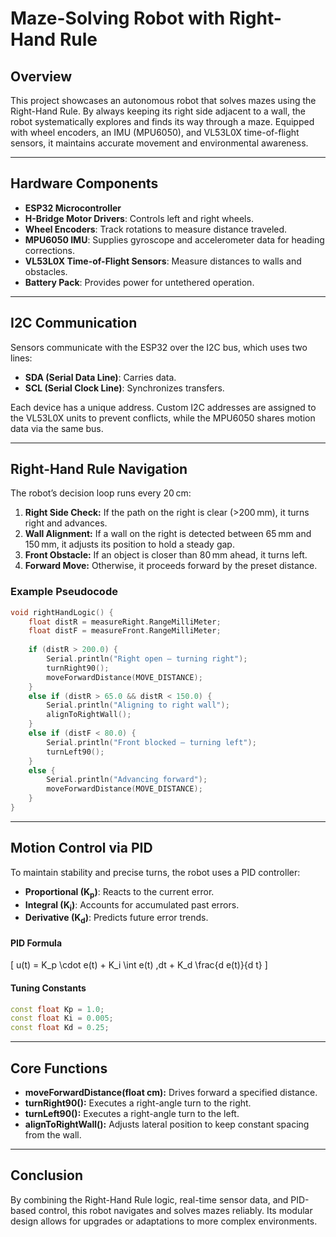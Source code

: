 # Maze-Solving Robot with Right-Hand Rule

## Overview

This project showcases an autonomous robot that solves mazes using the Right-Hand Rule. By always keeping its right side adjacent to a wall, the robot systematically explores and finds its way through a maze. Equipped with wheel encoders, an IMU (MPU6050), and VL53L0X time-of-flight sensors, it maintains accurate movement and environmental awareness.

---

## Hardware Components

- **ESP32 Microcontroller**  
- **H-Bridge Motor Drivers**: Controls left and right wheels.  
- **Wheel Encoders**: Track rotations to measure distance traveled.  
- **MPU6050 IMU**: Supplies gyroscope and accelerometer data for heading corrections.  
- **VL53L0X Time-of-Flight Sensors**: Measure distances to walls and obstacles.  
- **Battery Pack**: Provides power for untethered operation.

---

## I2C Communication

Sensors communicate with the ESP32 over the I2C bus, which uses two lines:

- **SDA (Serial Data Line)**: Carries data.  
- **SCL (Serial Clock Line)**: Synchronizes transfers.  

Each device has a unique address. Custom I2C addresses are assigned to the VL53L0X units to prevent conflicts, while the MPU6050 shares motion data via the same bus.

---

## Right-Hand Rule Navigation

The robot’s decision loop runs every 20 cm:

1. **Right Side Check:** If the path on the right is clear (>200 mm), it turns right and advances.  
2. **Wall Alignment:** If a wall on the right is detected between 65 mm and 150 mm, it adjusts its position to hold a steady gap.  
3. **Front Obstacle:** If an object is closer than 80 mm ahead, it turns left.  
4. **Forward Move:** Otherwise, it proceeds forward by the preset distance.

### Example Pseudocode

```cpp
void rightHandLogic() {
    float distR = measureRight.RangeMilliMeter;
    float distF = measureFront.RangeMilliMeter;
    
    if (distR > 200.0) {
        Serial.println("Right open — turning right");
        turnRight90();
        moveForwardDistance(MOVE_DISTANCE);
    }
    else if (distR > 65.0 && distR < 150.0) {
        Serial.println("Aligning to right wall");
        alignToRightWall();
    }
    else if (distF < 80.0) {
        Serial.println("Front blocked — turning left");
        turnLeft90();
    }
    else {
        Serial.println("Advancing forward");
        moveForwardDistance(MOVE_DISTANCE);
    }
}
```

---

## Motion Control via PID

To maintain stability and precise turns, the robot uses a PID controller:

- **Proportional (K<sub>p</sub>)**: Reacts to the current error.  
- **Integral (K<sub>i</sub>)**: Accounts for accumulated past errors.  
- **Derivative (K<sub>d</sub>)**: Predicts future error trends.

#### PID Formula

\[ u(t) = K_p \cdot e(t) + K_i \int e(t) \,dt + K_d \frac{d e(t)}{d t} \]

#### Tuning Constants

```cpp
const float Kp = 1.0;
const float Ki = 0.005;
const float Kd = 0.25;
```

---

## Core Functions

- **moveForwardDistance(float cm):** Drives forward a specified distance.  
- **turnRight90():** Executes a right-angle turn to the right.  
- **turnLeft90():** Executes a right-angle turn to the left.  
- **alignToRightWall():** Adjusts lateral position to keep constant spacing from the wall.

---

## Conclusion

By combining the Right-Hand Rule logic, real-time sensor data, and PID-based control, this robot navigates and solves mazes reliably. Its modular design allows for upgrades or adaptations to more complex environments.


